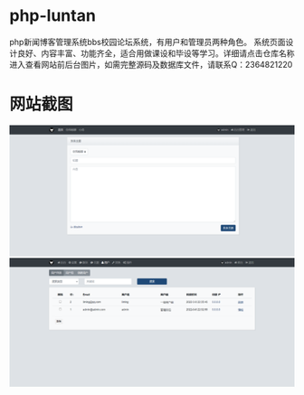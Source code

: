 # php-luntan
php新闻博客管理系统bbs校园论坛系统，有用户和管理员两种角色。 系统页面设计良好、内容丰富、功能齐全，适合用做课设和毕设等学习。详细请点击仓库名称进入查看网站前后台图片，如需完整源码及数据库文件，请联系Q：2364821220
# 网站截图
![image](https://github.com/hzl0898/php-luntan/blob/main/发帖.png)
![image](https://github.com/hzl0898/php-luntan/blob/main/后台用户管理.png)
